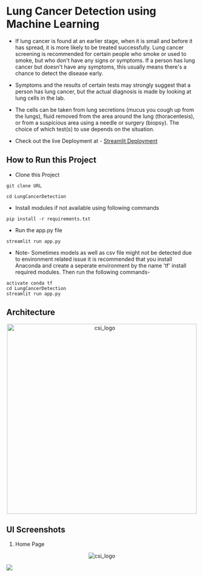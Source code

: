 # Lung Cancer Detection using Machine Learning

- If lung cancer is found at an earlier stage, when it is small and before it has spread, it is more likely to be treated successfully. Lung cancer screening is recommended for certain people who smoke or used to smoke, but who don't have any signs or symptoms. If a person has lung cancer but doesn't have any symptoms, this usually means there's a chance to detect the disease early.

- Symptoms and the results of certain tests may strongly suggest that a person has lung cancer, but the actual diagnosis is made by looking at lung cells in the lab.

- The cells can be taken from lung secretions (mucus you cough up from the lungs), fluid removed from the area around the lung (thoracentesis), or from a suspicious area using a needle or surgery (biopsy). The choice of which test(s) to use depends on the situation.

- Check out the live Deployment at - [Streamlit Deployment](https://vedantkadam-lung-cancer-streamlit-app-le67uq.streamlit.app/) 
## How to Run this Project

- Clone this Project

```
git clone URL
```
```
cd LungCancerDetection
```

- Install modules if not available using following commands
```
pip install -r requirements.txt
```

- Run the app.py file
```
streamlit run app.py
```

- Note- Sometimes models as well as csv file might not be detected due to environment related issue it is recommended that you install Anaconda and create a seperate environment by the name 'tf' install required modules.
Then run the following commands-
```
activate conda tf
cd LungCancerDetection
streamlit run app.py

```


## Architecture
<p align="center">
  <a href="/">
    <img src="https://user-images.githubusercontent.com/83024561/197261904-7c925dfd-e6ca-4eb8-98ad-fb48ccfef386.png"
         alt="csi_logo" width="500" height="500">
  </a>
</p>



## UI Screenshots

1. Home Page
<p align="center">
  <img src="https://user-images.githubusercontent.com/83024561/197262380-0049a0e0-5b4a-4f65-81e3-01c72d6f8769.png"
         alt="csi_logo">
</p>

![](https://media.giphy.com/media/2JKmET4Lyp1PXhD3U3/giphy.gif)










